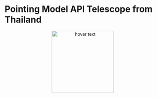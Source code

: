 # Pointing Model API Telescope from Thailand

<p align="center">
  <img src="https://www.researchgate.net/profile/Tushar_Prabhu/publication/257561749/figure/fig5/AS:668567905239059@1536410418786/Scatter-diagram-of-pointing-data-of-bright-stars-observed-by-guide-telescopes-left-and.png" width="200" title="hover text">
